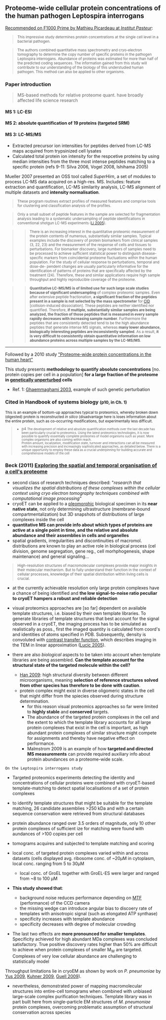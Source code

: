 ## Proteome-wide cellular protein concentrations of the human pathogen Leptospira interrogans




[Recommended on F1000 Prime by Mathieu Picardeau at *Institut Pasteur*](http://f1000.com/prime/1164477):

> <sub>This impressive study determines protein concentrations at the single cell level in a bacterial pathogen.

> <sub>The authors combined quantitative mass spectrometry and cryo-electron tomography to determine the copy number of specific proteins in the pathogen Leptospira interrogans. Abundance of proteins was estimated for more than half of the predicted coding sequences. The information gained from this study will contribute to our understanding of the biology of this understudied human pathogen. This method can also be applied to other organisms.



### Paper introduction

> MS-based methods for relative proteome quant. have broadly affected life science research



#### MS 1: LC-ESI

#### MS 2: absolute quantification of 19 proteins (targeted SRM)

#### MS 3: LC-MS/MS

* Extracted precursor ion intensities for peptides derived from LC-MS maps acquired from trypsinized cell lysates
* Calculated total protein ion intensity for the respcetive proteins by using median intensities from the three most intense peptides matching to a specific protein (refs 9-11: Silva 2006, Vogel 2008, Ishihama 2005)

Mueller 2007 presented an OSS tool called *SuperHirn*, a set of modules to process LC-MS data acquired on a high-res. MS. Includes: feature extraction and quantification, LC-MS similarity analysis, LC-MS alignment of multiple datasets and **intensity normalisation**.

> <sub>These program routines extract profiles of measured features and comprise tools for clustering and classification analysis of the profiles.

 > <sub>Only a small subset of peptide features in the sample are selected for fragmentation analysis leading to a systematic undersampling of peptide identifications in conventional shotgun LC-MS experiments ([Li 2005](http://dx.doi.org/10.1074/mcp.M500141-MCP200)).
 
 > > <sub>There is an increasing interest in the quantitative proteomic measurement of the protein contents of numerous, substantially similar samples. Typical examples include the discovery of protein biomarkers from clinical samples (3, 22, 23) and the measurement of the response of cells and tissues to perturbations. For biomarker discovery, large numbers of samples need to be processed to achieve sufficient statistical power to distinguish disease-specific markers from coincidental proteome fluctuations within the human population. For the study of cellular response to perturbations, temporal and dose-de- pendent changes are usually particularly informative for the identification of patterns of proteins that are specifically affected by the treatment (24). Therefore, these and similar applications require high sample throughput and highly reproducible coverage of the proteome.

> > <sub>**Quantitative LC-MS/MS is of limited use for such large scale studies because of significant undersampling** of complex proteomic samples. Even after extensive peptide fractionation, **a significant fraction of the peptides present in a sample is not selected by the mass spectrometer** for [CID](https://en.wikipedia.org/wiki/Tandem_mass_spectrometry#Collision-induced_dissociation) [collision-induced dissociation]. These peptides are neither identified nor quantified. Therefore, **if multiple, substantially similar samples are being analyzed, the fraction of those peptides that is measured in every sample rapidly decreases with increasing sample number**. Furthermore the peptides that are consistently detected tend to be the high abundance peptides that generate intense MS signals, whereas **many lower abundance, biologically interesting peptides are inconsistently sampled**. As a result, **it is very difficult to consistently obtain quantitative information on low abundance proteins across multiple samples by the LC-MS/MS**.

---

Followed by a 2010 study ["Proteome-wide protein concentrations in the human heart"](http://dx.doi.org/10.1039/c004495d)

This study presents **methodology to quantify absolute concentrations** [no. protein copies per cell in a population] **for a large fraction of the proteome in <u>genetically unperturbed</u> cells**

* Ref. 1: [Ghaemmaghami 2003](http://dx.doi.org/10.1038/nature02046), example of such genetic perturbation


### Cited in Handbook of systems biology <small>(p10, in Ch. 1)

This is an example of bottom-up approaches typical to proteomics, whereby broken down (digested) protein is reconstructed *in silico* (disadvantage here is loses information about the entire protein, such as co-occurring modifications, but experimentally less difficult.

> * p4
<small>The development of relative and absolute quantification methods over the last decade has been particularly crucial to proteomics. Using the latest proteomics technologies, it is now possible to quantify essentially complete proteomes of model organisms such as yeast. More complex organisms are also coming within reach.<br/>
Protein amount, localization, modification state, turnover and interactions can all be measured with increasing precision and increasingly sophisticated approaches, as detailed below. There is a unique opportunity to employ these data as a crucial underpinning for building accurate and comprehensive models of the cell
</small>

</small>







### Beck (2011) [Exploring the spatial and temporal organisation of a cell's proteome](http://dx.doi.org/10.1016/j.jsb.2010.11.011)

* second class of research techniques described: "*research that visualizes the spatial distributions of these complexes within the cellular context using cryo electron tomography techniques combined with computational image processing*"
* cryoET can be applied to a [pleomorphic](https://en.wikipedia.org/wiki/Pleomorphism_(cytology)) biological specimen in its **near native state**, not only determining ultrastructure (membrane-bound compartmentalization) but 3D snapshots of distributions of large complexes inside the cell
* **quantitative MS can provide info about which types of proteins are active at a single point in time, and the relative and absolute abundance and their assemblies in cells and organelles**
* spatial gradients, irregularities and discontinuities of macromol. distributions are known to play an active role in biological process (cel division, genome segregation, gene reg., cell morhphogenesis, shape maintenance) and general signaling...

> <sub>High-resolution structures of macromolecular complexes provide major insights in their molecular mechanism. But to fully understand their function in the context of cellular processes, knowledge of their spatial distribution within living cells is crucial.

* at the currently achievable resolution only large protein complexes have a chance of being identified and **the low signal-to-noise ratio peculiar to cryoET hampers a robust and reliable detection**
* visual proteomics approaches are [so far] dependent on available template structures, i.e. biased by their own template libraries. To generate libraries of template structures that best account for the signal observed in a cryoET, the imaging process has to be simulated as realistically as poss., first the imaged quantity is calculated from coord's and identities of atoms specified in PDB. Subsequently, density is convoluted with [contrast transfer function](https://en.wikipedia.org/wiki/Contrast_transfer_function), which describes imaging in the TEM in linear approximation ([Lucic 2005](http://dx.doi.org/10.1146/annurev.biochem.73.011303.074112)).




* there are also *biological* aspects to be taken into account when template libraries are being assembled. **Can the template account for the structural state of the targeted molecule within the cell?**
  * [Han 2009](http://dx.doi.org/10.1073/pnas.0813068106): high structural diversity between different microorganisms, meaning **selection of reference structures solved from other species has therefore to be done with caution**.
  * protein complex might exist in diverse oligomeric states in the cell that might differ from the spiecies observed during structure determination.
     * for this reason visual proteomics approaches so far were limited to **highly stable** and **conserved** targets.
     * The abundance of the targeted protein complexes in the cell and the extent to which the template library accounts for all large protein complexes that exist in the cell is important, as high abundant protein complexes of similar structure might compete for assignments and thereby have negative effect on performance.
     * Malmstrom 2009 is an example of how **targeted and directed MS measurements** can provide required auxiliary info about protein abundances on a proteome-wide scale.

`On the Leptospira interrogans study`






* Targeted proteomics experiments detecting the identity and concentrations of cellular proteins were combined with cryoET-based template-matching to detect spatial localisations of a set of protein complexes
* to identify template structures that might be suitable for the template matching, 26 candidate assemblies >250 kDa and with a certain sequence conservation were retrieved from structural databases
* protein abundance ranged over 3.5 orders of magnitude, only 10 other protein complexes of sufficient ize for matching were found with aundances of >100 copies per cell
* tomograms acquires and subjected to template matching and scoring
* local conc. of targeted protein complexes varied within and across datasets (cells displayed avg. ribosome conc. of ~20μM in cytoplasm, local conc. ranging from 5 to 30μM
   * local conc. of GroEL together with GroEL-ES were larger and ranged from ~8 to 100 μM






* **This study showed that**:
  * background noise reduces performance depending on [MTF](http://photo.net/learn/optics/mtf/) (performance) of the CCD camera
  * the missing wedge can introduce angular bias to discoery rate of templates with anisotropic signal (such as elongated ATP synthase)
  * specificity increases with template abundance
  * specificity decreases with degree of molecular crowding
* The last two effects are **more pronounced for smaller templates**. Specificity achieved for high abundant MDa complexes was concluded satisfactory. True positive discovery rates higher than 50% are difficult to achieve when protein complexes of smaller M<sub>W</sub> are targeted. Complexes of very low cellular abundance are challenging to statistically model

Throughput limitations lie in cryoEM as shown by work on *P. pneumoniae* by [Yus 2009](http://dx.doi.org/10.1126/science.1177263), [Kuhner 2009](http://dx.doi.org/10.1126/science.1176343), [Guell 2009](http://dx.doi.org/10.1126/science.1176951)).

* nevertheless, demonstrated power of mapping macromolecular structures into entire-cell tomograms when combined with unbiased large-scale complex purification techniques. Template library was in part built here from single-particle EM structures of *M. pneumoniae* protein complexes, overcoming problematic assumption of structural conservation across species
